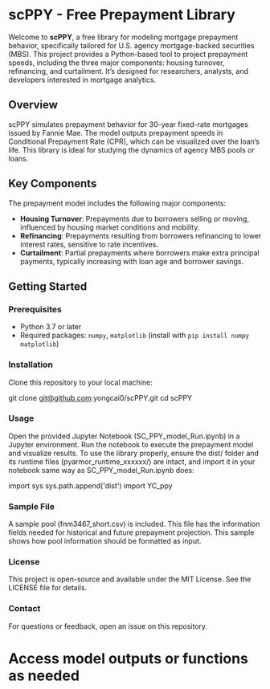 # scPPY - Free Prepayment Library

Welcome to **scPPY**, a free library for modeling mortgage prepayment behavior, specifically tailored for U.S. agency mortgage-backed securities (MBS). This project provides a Python-based tool to project prepayment speeds, including the three major components: housing turnover, refinancing, and curtailment. It’s designed for researchers, analysts, and developers interested in mortgage analytics.

## Overview
scPPY simulates prepayment behavior for 30-year fixed-rate mortgages issued by Fannie Mae. The model outputs prepayment speeds in Conditional Prepayment Rate (CPR), which can be visualized over the loan’s life. This library is ideal for studying the dynamics of agency MBS pools or loans.

## Key Components
The prepayment model includes the following major components:
- **Housing Turnover**: Prepayments due to borrowers selling or moving, influenced by housing market conditions and mobility.
- **Refinancing**: Prepayments resulting from borrowers refinancing to lower interest rates, sensitive to rate incentives.
- **Curtailment**: Partial prepayments where borrowers make extra principal payments, typically increasing with loan age and borrower savings.

## Getting Started
### Prerequisites
- Python 3.7 or later
- Required packages: `numpy`, `matplotlib` (install with `pip install numpy matplotlib`)

### Installation
Clone this repository to your local machine:

git clone git@github.com:yongcai0/scPPY.git
cd scPPY

### Usage
Open the provided Jupyter Notebook (SC_PPY_model_Run.ipynb) in a Jupyter environment.
Run the notebook to execute the prepayment model and visualize results.
To use the library properly, ensure the dist/ folder and its runtime files (pyarmor_runtime_xxxxxx/) are intact, and import it in your notebook same way as SC_PPY_model_Run.ipynb does:

import sys
sys.path.append('dist')
import YC_ppy

### Sample File
A sample pool (fnm3467_short.csv) is included. This file has the information fields needed for historical and future prepayment projection. This sample shows how pool information should be formatted as input.

### License
This project is open-source and available under the MIT License. See the LICENSE file for details.

### Contact
For questions or feedback, open an issue on this repository.
# Access model outputs or functions as needed

